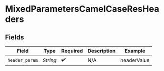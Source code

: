 # MixedParametersCamelCaseResHeaders


## Fields

| Field              | Type               | Required           | Description        | Example            |
| ------------------ | ------------------ | ------------------ | ------------------ | ------------------ |
| `header_param`     | *String*           | :heavy_check_mark: | N/A                | headerValue        |